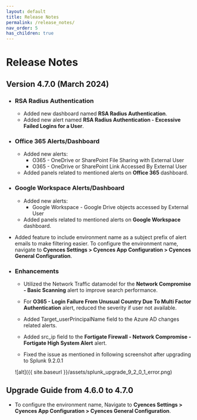 ```yaml
---
layout: default
title: Release Notes
permalink: /release_notes/
nav_order: 5
has_children: true
---
```


# Release Notes


## Version 4.7.0 (March 2024)

* ### RSA Radius Authentication
    * Added new dashboard named **RSA Radius Authentication**.
    * Added new alert named **RSA Radius Authentication - Excessive Failed Logins for a User**.

* ### Office 365 Alerts/Dashboard
    * Added new alerts:
        * O365 - OneDrive or SharePoint File Sharing with External User
        * O365 - OneDrive or SharePoint Link Accessed By External User
    * Added panels related to mentioned alerts on **Office 365** dashboard.

* ### Google Workspace Alerts/Dashboard
    * Added new alerts:
        * Google Workspace - Google Drive objects accessed by External User
    * Added panels related to mentioned alerts on **Google Workspace** dashboard.

* Added feature to include environment name as a subject prefix of alert emails to make filtering easier. To configure the environment name, navigate to **Cyences Settings > Cyences App Configuration > Cyences General Configuration**.


* ### Enhancements

    * Utilized the Network Traffic datamodel for the **Network Compromise - Basic Scanning** alert to improve search performance.

    * For **O365 - Login Failure From Unusual Country Due To Multi Factor Authentication** alert, reduced the severity if user not available.

    * Added Target_userPrincipalName field to the Azure AD changes related alerts.

    * Added src_ip field to the **Fortigate Firewall - Network Compromise - Fortigate High System Alert** alert.

    * Fixed the issue as mentioned in following screenshot after upgrading to Splunk 9.2.0.1

    ![alt]({{ site.baseurl }}/assets/splunk_upgrade_9_2_0_1_error.png)


## Upgrade Guide from 4.6.0 to 4.7.0

* To configure the environment name, Navigate to **Cyences Settings > Cyences App Configuration > Cyences General Configuration**.